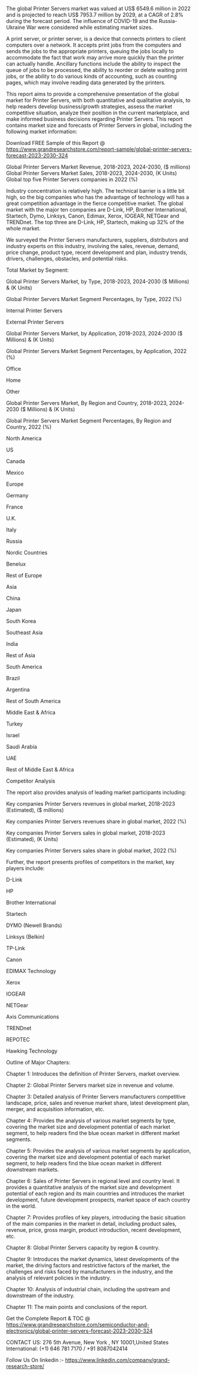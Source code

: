 
The global Printer Servers market was valued at US$ 6549.6 million in 2022 and is projected to reach US$ 7953.7 million by 2029, at a CAGR of 2.8% during the forecast period. The influence of COVID-19 and the Russia-Ukraine War were considered while estimating market sizes.

A print server, or printer server, is a device that connects printers to client computers over a network. It accepts print jobs from the computers and sends the jobs to the appropriate printers, queuing the jobs locally to accommodate the fact that work may arrive more quickly than the printer can actually handle. Ancillary functions include the ability to inspect the queue of jobs to be processed, the ability to reorder or delete waiting print jobs, or the ability to do various kinds of accounting, such as counting pages, which may involve reading data generated by the printers.

This report aims to provide a comprehensive presentation of the global market for Printer Servers, with both quantitative and qualitative analysis, to help readers develop business/growth strategies, assess the market competitive situation, analyze their position in the current marketplace, and make informed business decisions regarding Printer Servers. This report contains market size and forecasts of Printer Servers in global, including the following market information:

Download FREE Sample of this Report @ https://www.grandresearchstore.com/report-sample/global-printer-servers-forecast-2023-2030-324

Global Printer Servers Market Revenue, 2018-2023, 2024-2030, ($ millions)
Global Printer Servers Market Sales, 2018-2023, 2024-2030, (K Units)
Global top five Printer Servers companies in 2022 (%)

Industry concentration is relatively high. The technical barrier is a little bit high, so the big companies who has the advantage of technology will has a great competition advantage in the fierce competitive market. The global market with the major ten companies are D-Link, HP, Brother International, Startech, Dymo, Linksys, Canon, Edimax, Xerox, IOGEAR, NETGear and TRENDnet. The top three are D-Link, HP, Startech, making up 32% of the whole market.

We surveyed the Printer Servers manufacturers, suppliers, distributors and industry experts on this industry, involving the sales, revenue, demand, price change, product type, recent development and plan, industry trends, drivers, challenges, obstacles, and potential risks.

Total Market by Segment:

Global Printer Servers Market, by Type, 2018-2023, 2024-2030 ($ Millions) & (K Units)

Global Printer Servers Market Segment Percentages, by Type, 2022 (%)

Internal Printer Servers

External Printer Servers

Global Printer Servers Market, by Application, 2018-2023, 2024-2030 ($ Millions) & (K Units)

Global Printer Servers Market Segment Percentages, by Application, 2022 (%)

Office

Home

Other

Global Printer Servers Market, By Region and Country, 2018-2023, 2024-2030 ($ Millions) & (K Units)

Global Printer Servers Market Segment Percentages, By Region and Country, 2022 (%)

North America

US

Canada

Mexico

Europe

Germany

France

U.K.

Italy

Russia

Nordic Countries

Benelux

Rest of Europe

Asia

China

Japan

South Korea

Southeast Asia

India

Rest of Asia

South America

Brazil

Argentina

Rest of South America

Middle East & Africa

Turkey

Israel

Saudi Arabia

UAE

Rest of Middle East & Africa

Competitor Analysis

The report also provides analysis of leading market participants including:

Key companies Printer Servers revenues in global market, 2018-2023 (Estimated), ($ millions)

Key companies Printer Servers revenues share in global market, 2022 (%)

Key companies Printer Servers sales in global market, 2018-2023 (Estimated), (K Units)

Key companies Printer Servers sales share in global market, 2022 (%)

Further, the report presents profiles of competitors in the market, key players include:

D-Link

HP

Brother International

Startech

DYMO (Newell Brands)

Linksys (Belkin)

TP-Link

Canon

EDIMAX Technology

Xerox

IOGEAR

NETGear

Axis Communications

TRENDnet

REPOTEC

Hawking Technology

Outline of Major Chapters:

Chapter 1: Introduces the definition of Printer Servers, market overview.

Chapter 2: Global Printer Servers market size in revenue and volume.

Chapter 3: Detailed analysis of Printer Servers manufacturers competitive landscape, price, sales and revenue market share, latest development plan, merger, and acquisition information, etc.

Chapter 4: Provides the analysis of various market segments by type, covering the market size and development potential of each market segment, to help readers find the blue ocean market in different market segments.

Chapter 5: Provides the analysis of various market segments by application, covering the market size and development potential of each market segment, to help readers find the blue ocean market in different downstream markets.

Chapter 6: Sales of Printer Servers in regional level and country level. It provides a quantitative analysis of the market size and development potential of each region and its main countries and introduces the market development, future development prospects, market space of each country in the world.

Chapter 7: Provides profiles of key players, introducing the basic situation of the main companies in the market in detail, including product sales, revenue, price, gross margin, product introduction, recent development, etc.

Chapter 8: Global Printer Servers capacity by region & country.

Chapter 9: Introduces the market dynamics, latest developments of the market, the driving factors and restrictive factors of the market, the challenges and risks faced by manufacturers in the industry, and the analysis of relevant policies in the industry.

Chapter 10: Analysis of industrial chain, including the upstream and downstream of the industry.

Chapter 11: The main points and conclusions of the report.

Get the Complete Report & TOC @ https://www.grandresearchstore.com/semiconductor-and-electronics/global-printer-servers-forecast-2023-2030-324

CONTACT US:
276 5th Avenue, New York , NY 10001,United States
International: (+1) 646 781 7170 / +91 8087042414

Follow Us On linkedin :- https://www.linkedin.com/company/grand-research-store/
